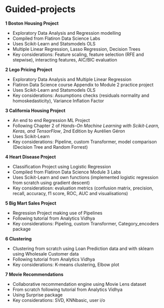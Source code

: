 # Guided-projects

**1 Boston Housing Project**
* Exploratory Data Analysis and Regression modelling
* Compiled from Flatiron Data Science Labs
* Uses Scikit-Learn and Statsmodels OLS
* Multiple Linear Regression, Lasso Regression, Decision Trees
* Key considerations: Feature scaling, feature selection (RFE and stepwise), interacting features, AIC/BIC evaluation

**2 Lego Pricing Project**
* Exploratory Data Analysis and Multiple Linear Regression
* Flatiron Data Science course Appendix to Module 2 practice project
* Uses Scikit-Learn and Statsmodels OLS
* Key considerations: Assumptions checks (residuals normality and homoskedasticity), Variance Inflation Factor

**3 California Housing Project**
* An end to end Regression ML Project
* Following Chapter 2 of *Hands-On Machine Learning with Scikit-Learn, Keras, and TensorFlow*, 2nd Edition by Aurélien Géron
* Uses Scikit-Learn
* Key considerations: Pipeline, custom Transformer, model comparison (Decision Tree and Random Forrest)

**4 Heart Disease Project**
* Classification Project using Logistic Regression
* Compiled from Flatiron Data Science Module 3 Labs
* Uses Scikit-Learn and own functions (implemented logistic regression from scratch using gradient descent)
* Key consideratiosn: evaluation metrics (confusion matrix, precision, recall, accuracy, f1 score, ROC, AUC and visualisations)

**5 Big Mart Sales Project**
* Regression Project making use of Pipelines
* Following tutorial from Analytics Vidhya
* Key considerations: Pipeling, custom Transformer, Category_encoders package

**6 Clustering**
* Clustering from scratch using Loan Prediction data and with sklearn using Wholesale Customer data
* Following tutorial from Analytics Vidhya
* Key considerations: K-means clustering, Elbow plot

**7 Movie Recommendations**
* Collaborative recommendation engine using Movie Lens dataset
* From scratch following tutorial from Analytics Vidhya
* Using Surprise package
* Key considerations: SVD, KNNbasic, user i/o